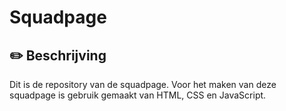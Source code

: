 # Squadpage

## :pencil2: Beschrijving

Dit is de repository van de squadpage. Voor het maken van deze squadpage is gebruik gemaakt van HTML, CSS en JavaScript.
